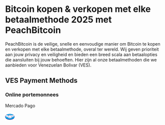 <body class="payment-methods-page">

# Bitcoin kopen & verkopen met elke betaalmethode 2025 met PeachBitcoin

PeachBitcoin is de veilige, snelle en eenvoudige manier om Bitcoin te kopen en verkopen met elke betaalmethode, overal ter wereld. Wij geven prioriteit aan jouw privacy en veiligheid en bieden een breed scala aan betaalopties die aansluiten bij jouw behoeften. Hier zijn al onze betaalmethoden die we aanbieden voor Venezuelan Bolivar (VES).

## VES Payment Methods

### Online portemonnees

<div class="payment-grid">
    <div class="payment-grid-item">
        <p>Mercado Pago</p> 
        <img src="/img/faq/logoimg/mercadopago.png" width="30px" height="27px" alt="Koop bitcoin met Mercado Pago, Verkoop bitcoin met Mercado Pago">
    </div>
</div>

</body>
